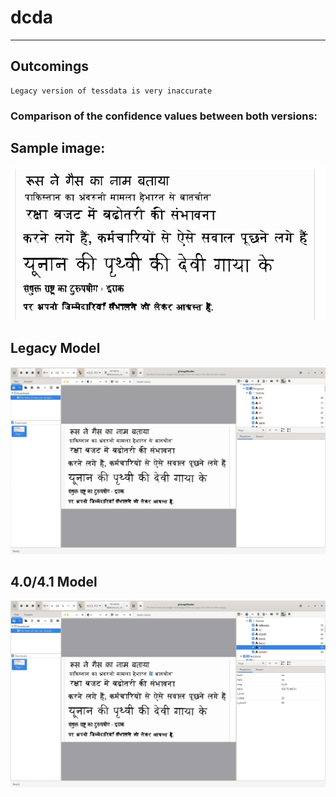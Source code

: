 # dcda
---
## Outcomings
    Legacy version of tessdata is very inaccurate
    
### Comparison of the confidence values between both versions:

## Sample image:
![sample img](/readme_files/sample.png)

## Legacy Model
![Legacy Model](/readme_files/old.jpeg)

## 4.0/4.1 Model
![Newer Model](/readme_files/newer.jpeg) 